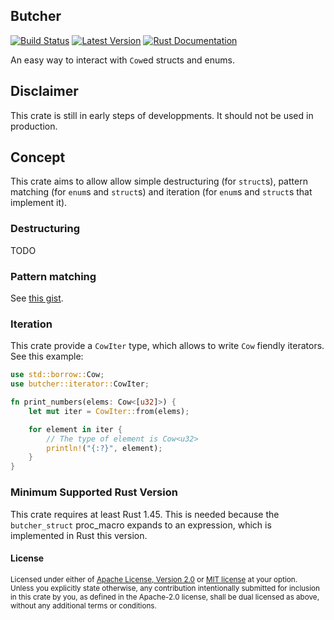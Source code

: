 ## Butcher

[![Build Status][actions-badge]][actions-url]
[![Latest Version][version-badge]][version-url]
[![Rust Documentation][docs-badge]][docs-url]

[actions-badge]: https://github.com/scileo/butcher/workflows/Continuous%20integration/badge.svg
[actions-url]: https://github.com/scileo/butcher/actions?query=workflow%3A%22Continuous+integration%22
[version-badge]: https://img.shields.io/crates/v/butcher.svg
[version-url]: https://crates.io/crates/butcher
[docs-badge]: https://img.shields.io/badge/docs-latest-blue.svg
[docs-url]: https://docs.rs/butcher

An easy way to interact with `Cow`ed structs and enums.

## Disclaimer

This crate is still in early steps of developpments. It should not be used in
production.

## Concept

This crate aims to allow allow simple destructuring (for `struct`s), pattern
matching (for `enum`s and `struct`s) and iteration (for `enum`s and `struct`s
that implement it).

### Destructuring

TODO

### Pattern matching

See [this gist](https://gist.github.com/5bb57b8bf4bfc08758d9cb557e1fdbfe).

### Iteration

This crate provide a `CowIter` type, which allows to write `Cow` fiendly
iterators. See this example:

```rust
use std::borrow::Cow;
use butcher::iterator::CowIter;

fn print_numbers(elems: Cow<[u32]>) {
    let mut iter = CowIter::from(elems);

    for element in iter {
        // The type of element is Cow<u32>
        println!("{:?}", element);
    }
}
```

### Minimum Supported Rust Version

This crate requires at least Rust 1.45. This is needed because the
`butcher_struct` proc\_macro expands to an expression, which is implemented
in Rust this version.

#### License

<sup>
Licensed under either of <a href="LICENSE-APACHE">Apache License, Version
2.0</a> or <a href="LICENSE-MIT">MIT license</a> at your option.
</sup>

<br>

<sub>
Unless you explicitly state otherwise, any contribution intentionally submitted
for inclusion in this crate by you, as defined in the Apache-2.0 license, shall
be dual licensed as above, without any additional terms or conditions.
</sub>

